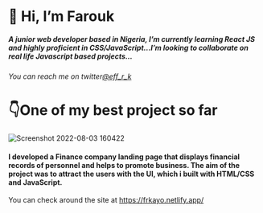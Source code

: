 # 👋 Hi, I’m Farouk

##### A junior web developer based in Nigeria, I’m currently learning React JS and highly proficient in CSS/JavaScript...I’m looking to collaborate on real life Javascript based projects...
###### You can reach me on twitter[@eff_r_k](https://twitter.com/eff_r_k)

# 👇One of my best project so far
![Screenshot 2022-08-03 160422](https://user-images.githubusercontent.com/110548965/182644249-74bafa24-ed33-4952-9707-b3720bc77f35.png)

#### I developed a Finance company landing page that displays financial records of personnel and helps to promote business. The aim of the project was to attract the users with the UI, which i built with HTML/CSS and JavaScript.
You can check around the site at https://frkayo.netlify.app/

<!---
eff-r-k/eff-r-k is a ✨ special ✨ repository because its `README.md` (this file) appears on your GitHub profile.
You can click the Preview link to take a look at your changes.
--->

